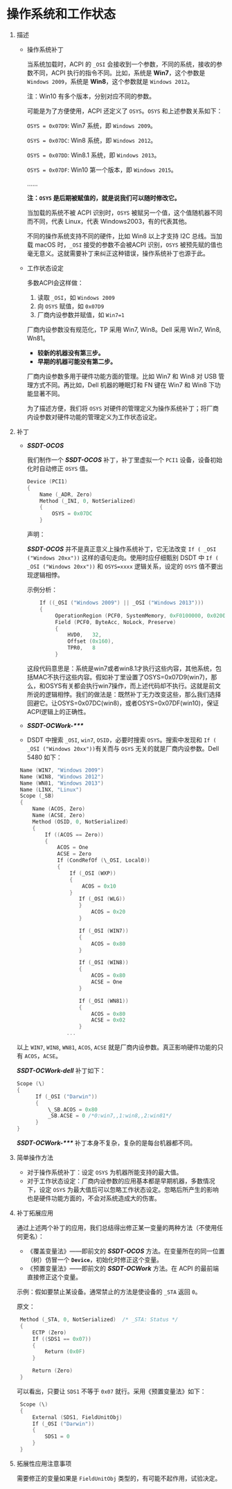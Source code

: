 # 操作系统和工作状态

1. 描述

   - 操作系统补丁

     当系统加载时，ACPI 的 `_OSI` 会接收到一个参数，不同的系统，接收的参数不同，ACPI 执行的指令不同。比如，系统是 **Win7**，这个参数是 `Windows 2009`，系统是 **Win8**，这个参数就是 `Windows 2012`。

     注：Win10 有多个版本，分别对应不同的参数。

     可能是为了方便使用，ACPI 还定义了 `OSYS`。`OSYS` 和上述参数关系如下：

     `OSYS = 0x07D9`: Win7 系统，即 `Windows 2009`。

     `OSYS = 0x07DC`: Win8 系统，即 `Windows 2012`。

     `OSYS = 0x07DD`: Win8.1 系统，即 `Windows 2013`。

     `OSYS = 0x07DF`: Win10 第一个版本，即 `Windows 2015`。

     ......

     **注：`OSYS` 是后期被赋值的，就是说我们可以随时修改它。**

     当加载的系统不被 ACPI 识别时，`OSYS` 被赋另一个值，这个值随机器不同而不同，代表 Linux，代表 Windows2003，有的代表其他。

     不同的操作系统支持不同的硬件，比如 Win8 以上才支持 I2C 总线。当加载 macOS 时，`_OSI` 接受的参数不会被ACPI 识别，`OSYS` 被预先赋的值也毫无意义。这就需要补丁来纠正这种错误，操作系统补丁也源于此。

   - 工作状态设定

     多数ACPI会这样做：

     1. 读取 `_OSI`，如 `Windows 2009`
     2. 向 `OSYS` 赋值，如 `0x07D9`
     3. 厂商内设参数并赋值，如 `Win7=1`

     厂商内设参数没有规范化，TP 采用 Win7, Win8。Dell 采用 Win7, Win8, Wn81。

     - **较新的机器没有第三步。**
     - **早期的机器可能没有第二步。**

     厂商内设参数多用于硬件功能方面的管理。比如 Win7 和 Win8 对 USB 管理方式不同。再比如，Dell 机器的睡眠灯和 FN 键在 Win7 和 Win8 下功能显著不同。

     为了描述方便，我们将 `OSYS` 对硬件的管理定义为操作系统补丁；将厂商内设参数对硬件功能的管理定义为工作状态设定。

2. 补丁

   - ***SSDT-OCOS***

     我们制作一个 ***SSDT-OCOS*** 补丁，补丁里虚拟一个 `PCI1` 设备，设备初始化时自动修正 `OSYS` 值。

     ```Swift
     Device (PCI1)
     {
         Name (_ADR, Zero)
         Method (_INI, 0, NotSerialized)
         {
             OSYS = 0x07DC
         }
     ```

     声明：

     ***SSDT-OCOS*** 并不是真正意义上操作系统补丁，它无法改变 `If ( _OSI ("Windows 20xx"))` 这样的语句走向。使用时应仔细甄别 DSDT 中 `If ( _OSI ("Windows 20xx"))` 和 `OSYS=xxxx` 逻辑关系，设定的 `OSYS` 值不要出现逻辑相悖。

     示例分析：

     ```Swift
         If ((_OSI ("Windows 2009") || _OSI ("Windows 2013")))
         {
              OperationRegion (PCF0, SystemMemory, 0xF0100000, 0x0200)
              Field (PCF0, ByteAcc, NoLock, Preserve)
              {
                  HVD0,   32,
                  Offset (0x160),
                  TPR0,   8
              }
     ```

     这段代码意思是：系统是win7或者win8.1才执行这些内容，其他系统，包括MAC不执行这些内容。假如补丁里设置了OSYS=0x07D9(win7)，那么，和OSYS有关都会执行win7操作，而上述代码却不执行。这就是前文所说的逻辑相悖。我们的做法是：既然补丁无力改变这些，那么我们选择回避它。让OSYS=0x07DC(win8)，或者OSYS=0x07DF(win10)，保证ACPI逻辑上的正确性。

   - ***SSDT-OCWork-\*\*\****

   - DSDT 中搜索 `_OSI`, `win7`, `OSID`，必要时搜索 `OSYS`。搜索中发现和 `If ( _OSI ("Windows 20xx"))`有关而与 `OSYS` 无关的就是厂商内设参数。Dell 5480 如下：

    ```Swift
     Name (WIN7, "Windows 2009")
     Name (WIN8, "Windows 2012")
     Name (WN81, "Windows 2013")
     Name (LINX, "Linux")
     Scope (_SB)
     {
         Name (ACOS, Zero)
         Name (ACSE, Zero)
         Method (OSID, 0, NotSerialized)
         {
             If ((ACOS == Zero))
             {
                 ACOS = One
                 ACSE = Zero
                 If (CondRefOf (\_OSI, Local0))
                 {
                     If (_OSI (WXP))
                     {
                         ACOS = 0x10
                     }
                        If (_OSI (WLG))
                        }
                            ACOS = 0x20
                        }

                        If (_OSI (WIN7))
                        {
                            ACOS = 0x80
                        }

                        If (_OSI (WIN8))
                        {
                            ACOS = 0x80
                            ACSE = One
                        }

                        If (_OSI (WN81))
                        {
                            ACOS = 0x80
                            ACSE = 0x02
                        }
                    ...
    ```

     以上 `WIN7`, `WIN8`, `WN81`, `ACOS`, `ACSE` 就是厂商内设参数。真正影响硬件功能的只有 `ACOS`，`ACSE`。

     ***SSDT-OCWork-dell*** 补丁如下：

     ```Swift
     Scope (\)
     {
           If (_OSI ("Darwin"))
           {
               \_SB.ACOS = 0x80
               _SB.ACSE = 0 /*0:win7,,1:win8,,2:win81*/
           }
     }
     ```

     ***SSDT-OCWork-\*\*\**** 补丁本身不复杂，复杂的是每台机器都不同。

3. 简单操作方法

   - 对于操作系统补丁：设定 `OSYS` 为机器所能支持的最大值。
   - 对于工作状态设定：厂商内设参数的应用基本都是早期机器，多数情况下，设定 `OSYS` 为最大值后可以忽略工作状态设定。忽略后所产生的影响也是硬件功能方面的，不会对系统造成大的伤害。

4. 补丁拓展应用

   通过上述两个补丁的应用，我们总结得出修正某一变量的两种方法（不使用任何更名）：

   - 《覆盖变量法》——即前文的 ***SSDT-OCOS*** 方法。在变量所在的同一位置（树）仿冒一个 **`Device`**，初始化时修正这个变量。
   - 《预置变量法》——即前文的 ***SSDT-OCWork*** 方法。在 ACPI 的最前端直接修正这个变量。

   示例：假如要禁止某设备。通常禁止的方法是使设备的 `_STA` 返回 `0`。

   原文：

   ```Swift
    Method (_STA, 0, NotSerialized)  /* _STA: Status */
    {
        ECTP (Zero)
        If ((SDS1 == 0x07))
        {
            Return (0x0F)
        }

        Return (Zero)
    }
   ```

   可以看出，只要让 `SDS1` 不等于 `0x07` 就行。采用《预置变量法》如下：

   ```Swift
    Scope (\)
    {
        External (SDS1, FieldUnitObj)
        If (_OSI ("Darwin"))
        {
            SDS1 = 0
        }
    }
   ```

5. 拓展性应用注意事项

   需要修正的变量如果是 `FieldUnitObj` 类型的，有可能不起作用，试验决定。
